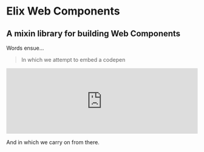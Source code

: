 # Elix Web Components
## A mixin library for building Web Components

Words ensue...

> In which we attempt to embed a codepen

<iframe height="173" style="width: 100%;" scrolling="no" title="Test" src="https://codepen.io/robbear/embed/yLOQvxZ?height=173&theme-id=dark&default-tab=js" frameborder="no" loading="lazy" allowtransparency="true" allowfullscreen="true">
  See the Pen <a href='https://codepen.io/robbear/pen/yLOQvxZ'>Test</a> by Rob Bearman
  (<a href='https://codepen.io/robbear'>@robbear</a>) on <a href='https://codepen.io'>CodePen</a>.
</iframe>
<br/>

And in which we carry on from there.
